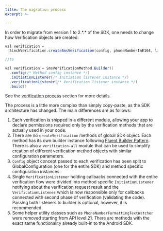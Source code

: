```yaml
---
title: The migration process
excerpt: >-

---
```


In order to migrate from version 1 to 2.\*.\* of the SDK, one needs to change how Verification objects are created:

```java
val verification =
  SinchVerification.createSmsVerification(config, phoneNumberInE164, listener)

//to

val verification = SmsVerificationMethod.Builder()
  .config(/* Method config instance */)
  .initiationListener(/* Initiation listener instance */)
  .verificationListener(/* Verification listener instance */)
  .build()
```
See the [verification process](doc:verification-android-the-verification-process) section for more details.

The process is a little more complex than simply copy-paste, as the SDK architecture has changed. The main differences are as follows:

1. Each verification is shipped in a different module, allowing your app to declare permissions required only by the verification methods that are actually used in your code.
2. There are no `createVerification` methods of global SDK object. Each method has its own builder instance following [Fluent Builder Pattern](https://dzone.com/articles/fluent-builder-pattern). There is also a `verification-all` module that can be used to simplify creation of different verification method objects with similar configuration parameters.
3. `Config` object concept passed to each verification has been split to GlobalConfiguration (one for the entire SDK) and method specific configuration instances.
4. Single `VerificationListener` holding callbacks connected with the entire verification flow were divided into method specific `InitiationListener` notifying about the verification request result and the `VerificationListener` which is now responsible only for callbacks connected with second phase of verification (validating the code). Passing both listeners to builder is optional, however, it is recommended.
5. Some helper utility classes such as `PhoneNumberFormattingTextWatcher` were removed starting from API level 21. There are methods with the exact same functionality already built-in to the Android SDK.

